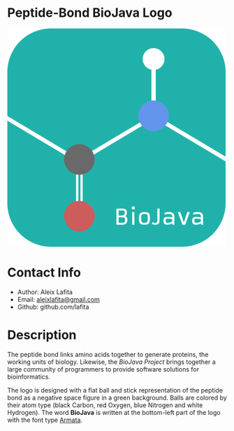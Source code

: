 # Peptide-Bond BioJava Logo

![logo](logo.png)

# Contact Info

- Author: Aleix Lafita
- Email: aleixlafita@gmail.com
- Github: github.com/lafita

# Description

The peptide bond links amino acids together to generate proteins, the working units of biology. 
Likewise, the *BioJava Project* brings together a large community of programmers to provide software solutions for bioinformatics.

The logo is designed with a flat ball and stick representation of the peptide bond as a negative space figure in a green background. Balls are colored by their atom type (black Carbon, red Oxygen, blue Nitrogen and white Hydrogen). 
The word **BioJava** is written at the bottom-left part of the logo with the font type [Armata](https://www.fontsquirrel.com/fonts/armata).
